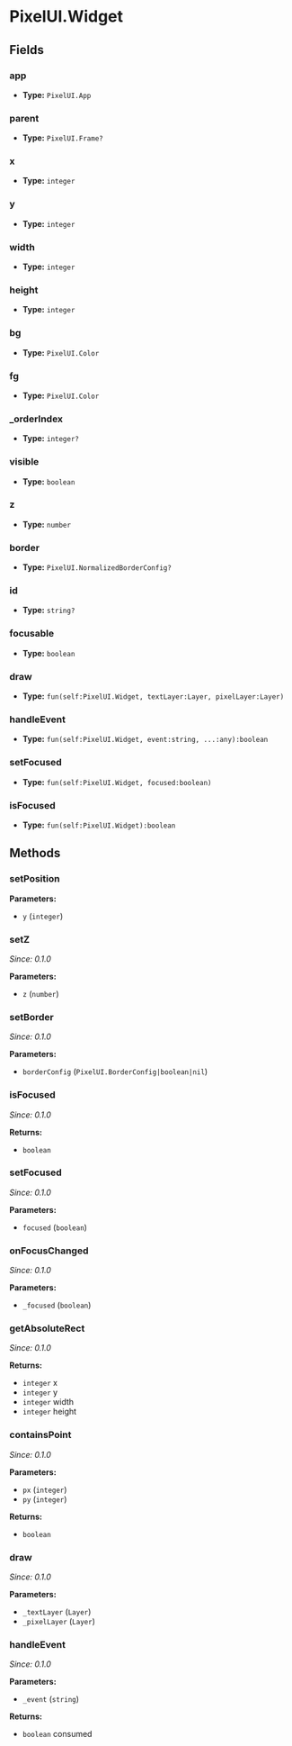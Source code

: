 # PixelUI.Widget

## Fields

### app

- **Type:** `PixelUI.App`

### parent

- **Type:** `PixelUI.Frame?`

### x

- **Type:** `integer`

### y

- **Type:** `integer`

### width

- **Type:** `integer`

### height

- **Type:** `integer`

### bg

- **Type:** `PixelUI.Color`

### fg

- **Type:** `PixelUI.Color`

### _orderIndex

- **Type:** `integer?`

### visible

- **Type:** `boolean`

### z

- **Type:** `number`

### border

- **Type:** `PixelUI.NormalizedBorderConfig?`

### id

- **Type:** `string?`

### focusable

- **Type:** `boolean`

### draw

- **Type:** `fun(self:PixelUI.Widget, textLayer:Layer, pixelLayer:Layer)`

### handleEvent

- **Type:** `fun(self:PixelUI.Widget, event:string, ...:any):boolean`

### setFocused

- **Type:** `fun(self:PixelUI.Widget, focused:boolean)`

### isFocused

- **Type:** `fun(self:PixelUI.Widget):boolean`

## Methods

### setPosition

**Parameters:**

- `y` (`integer`)

### setZ

*Since: 0.1.0*

**Parameters:**

- `z` (`number`)

### setBorder

*Since: 0.1.0*

**Parameters:**

- `borderConfig` (`PixelUI.BorderConfig|boolean|nil`)

### isFocused

*Since: 0.1.0*

**Returns:**

- `boolean`

### setFocused

*Since: 0.1.0*

**Parameters:**

- `focused` (`boolean`)

### onFocusChanged

*Since: 0.1.0*

**Parameters:**

- `_focused` (`boolean`)

### getAbsoluteRect

*Since: 0.1.0*

**Returns:**

- `integer` x
- `integer` y
- `integer` width
- `integer` height

### containsPoint

*Since: 0.1.0*

**Parameters:**

- `px` (`integer`)
- `py` (`integer`)

**Returns:**

- `boolean`

### draw

*Since: 0.1.0*

**Parameters:**

- `_textLayer` (`Layer`)
- `_pixelLayer` (`Layer`)

### handleEvent

*Since: 0.1.0*

**Parameters:**

- `_event` (`string`)

**Returns:**

- `boolean` consumed

